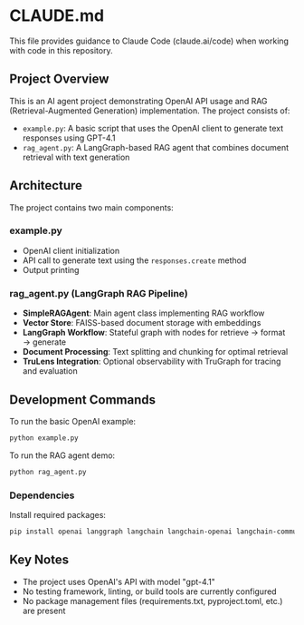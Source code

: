 # CLAUDE.md

This file provides guidance to Claude Code (claude.ai/code) when working with code in this repository.

## Project Overview

This is an AI agent project demonstrating OpenAI API usage and RAG (Retrieval-Augmented Generation) implementation. The project consists of:

- `example.py`: A basic script that uses the OpenAI client to generate text responses using GPT-4.1
- `rag_agent.py`: A LangGraph-based RAG agent that combines document retrieval with text generation

## Architecture

The project contains two main components:

### example.py
- OpenAI client initialization
- API call to generate text using the `responses.create` method
- Output printing

### rag_agent.py (LangGraph RAG Pipeline)
- **SimpleRAGAgent**: Main agent class implementing RAG workflow
- **Vector Store**: FAISS-based document storage with embeddings
- **LangGraph Workflow**: Stateful graph with nodes for retrieve → format → generate
- **Document Processing**: Text splitting and chunking for optimal retrieval
- **TruLens Integration**: Optional observability with TruGraph for tracing and evaluation

## Development Commands

To run the basic OpenAI example:
```bash
python example.py
```

To run the RAG agent demo:
```bash
python rag_agent.py
```

### Dependencies
Install required packages:
```bash
pip install openai langgraph langchain langchain-openai langchain-community faiss-cpu trulens
```

## Key Notes

- The project uses OpenAI's API with model "gpt-4.1"
- No testing framework, linting, or build tools are currently configured
- No package management files (requirements.txt, pyproject.toml, etc.) are present
